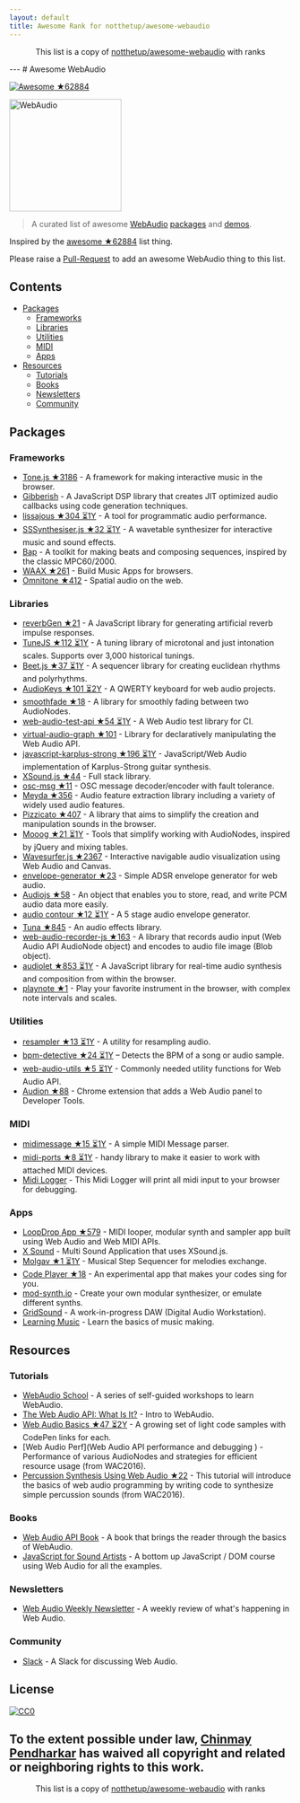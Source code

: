 ```yaml
---
layout: default
title: Awesome Rank for notthetup/awesome-webaudio
---
```


<p align="center">
	This list is a copy of <a href="https://github.com/notthetup/awesome-webaudio">notthetup/awesome-webaudio</a> with ranks
</p>
---
# Awesome WebAudio

[![Awesome](https://cdn.rawgit.com/sindresorhus/awesome/d7305f38d29fed78fa85652e3a63e154dd8e8829/media/badge.svg) ★62884](https://github.com/sindresorhus/awesome)

<img src="https://raw.githubusercontent.com/voodootikigod/logo.js/master/webaudio/webaudio-js.png" width="200px" alt="WebAudio">

> A curated list of awesome [WebAudio](https://developer.mozilla.org/en-US/docs/Web/API/Web_Audio_API) [packages](#packages) and [demos](#demos).

Inspired by the [awesome ★62884](https://github.com/sindresorhus/awesome) list thing.

Please raise a [Pull-Request](https://github.com/notthetup/awesome-webaudio/pulls) to add an awesome WebAudio thing to this list.

## Contents
- [Packages](#packages)
  - [Frameworks](#frameworks)
  - [Libraries](#libraries)
  - [Utilities](#utilities)
  - [MIDI](#midi)
  - [Apps](#apps)
- [Resources](#resources)
  - [Tutorials](#tutorials)
  - [Books](#books)
  - [Newsletters](#newsletters)
  - [Community](#community)

## Packages

### Frameworks
- [Tone.js ★3186](https://github.com/Tonejs/Tone.js) - A framework for making interactive music in the browser.
- [Gibberish](https://github.com/charlieroberts/Gibberish) - A JavaScript DSP library that creates JIT optimized audio callbacks using code generation techniques.
- [lissajous ★304 ⏳1Y](https://github.com/kylestetz/lissajous) -  A tool for programmatic audio performance.
- [SSSynthesiser.js ★32 ⏳1Y](https://github.com/surikov/SSSynthesiser.js) -  A wavetable synthesizer for interactive music and sound effects.
- [Bap](http://bapjs.org/) - A toolkit for making beats and composing sequences, inspired by the classic MPC60/2000.
- [WAAX ★261](https://github.com/hoch/WAAX) - Build Music Apps for browsers.
- [Omnitone ★412](https://github.com/GoogleChrome/omnitone) - Spatial audio on the web.

### Libraries
- [reverbGen ★21](https://github.com/adelespinasse/reverbGen) - A JavaScript library for generating artificial reverb impulse responses.
- [TuneJS ★112 ⏳1Y](https://github.com/abbernie/tune) - A tuning library of microtonal and just intonation scales. Supports over 3,000 historical tunings.
- [Beet.js ★37 ⏳1Y](https://github.com/zya/beet.js) - A sequencer library for creating euclidean rhythms and polyrhythms.
- [AudioKeys ★101 ⏳2Y](https://github.com/kylestetz/AudioKeys) - A QWERTY keyboard for web audio projects.
- [smoothfade ★18](https://github.com/notthetup/smoothfade) - A library for smoothly fading between two AudioNodes.
- [web-audio-test-api ★54 ⏳1Y](https://github.com/mohayonao/web-audio-test-api) - A Web Audio test library for CI.
- [virtual-audio-graph ★101](https://github.com/benji6/virtual-audio-graph) - Library for declaratively manipulating the Web Audio API.
- [javascript-karplus-strong ★196 ⏳1Y](https://github.com/mrahtz/javascript-karplus-strong) - JavaScript/Web Audio implementation of Karplus-Strong guitar synthesis.
- [XSound.js ★44](https://github.com/Korilakkuma/XSound) - Full stack library.
- [osc-msg ★11](https://github.com/mohayonao/osc-msg) - OSC message decoder/encoder with fault tolerance.
- [Meyda ★356](https://github.com/meyda/meyda) - Audio feature extraction library including a variety of widely used audio features.
- [Pizzicato ★407](https://github.com/alemangui/pizzicato) - A library that aims to simplify the creation and manipulation sounds in the browser.
- [Mooog ★21 ⏳1Y](https://github.com/mattlima/mooog) - Tools that simplify working with AudioNodes, inspired by jQuery and mixing tables.
- [Wavesurfer.js ★2367](https://github.com/katspaugh/wavesurfer.js) - Interactive navigable audio visualization using Web Audio and Canvas.
- [envelope-generator ★23](https://github.com/itsjoesullivan/envelope-generator) - Simple ADSR envelope generator for web audio.
- [Audiojs ★58](https://github.com/audiojs/audio) - An object that enables you to store, read, and write PCM audio data more easily.
- [audio contour ★12 ⏳1Y](https://github.com/danigb/audio-contour) - A 5 stage audio envelope generator.
- [Tuna ★845](https://github.com/Theodeus/tuna) - An audio effects library.
- [web-audio-recorder-js ★163](https://github.com/higuma/web-audio-recorder-js) - A library that records audio input (Web Audio API AudioNode object) and encodes to audio file image (Blob object).
- [audiolet ★853 ⏳1Y](https://github.com/oampo/Audiolet) - A JavaScript library for real-time audio synthesis and composition from within the browser.
- [playnote ★1](https://github.com/createbits/playnote) - Play your favorite instrument in the browser, with complex note intervals and scales.

### Utilities
- [resampler ★13 ⏳1Y](https://github.com/notthetup/resampler) - A utility for resampling audio.
- [bpm-detective ★24 ⏳1Y](https://github.com/tornqvist/bpm-detective) – Detects the BPM of a song or audio sample.
- [web-audio-utils ★5 ⏳1Y](https://github.com/mohayonao/web-audio-utils) - Commonly needed utility functions for Web Audio API.
- [Audion ★88](https://github.com/google/audion) - Chrome extension that adds a Web Audio panel to Developer Tools.

### MIDI
- [midimessage ★15 ⏳1Y](https://github.com/notthetup/midimessage) - A simple MIDI Message parser.
- [midi-ports ★8 ⏳1Y](https://github.com/AndrejHronco/midi-ports) -  handy library to make it easier to work with attached MIDI devices.
- [Midi Logger](http://outputchannel.com/midi-logger/) - This Midi Logger will print all midi input to your browser for debugging.

### Apps
- [LoopDrop App ★579](https://github.com/mmckegg/loop-drop-app) - MIDI looper, modular synth and sampler app built using Web Audio and Web MIDI APIs.
- [X Sound](https://korilakkuma.github.io/X-Sound/) - Multi Sound Application that uses XSound.js.
- [Molgav ★1 ⏳1Y](https://github.com/surikov/molgav) - Musical Step Sequencer for melodies exchange.
- [Code Player ★18](https://github.com/jcppman/code-player) - An experimental app that makes your codes sing for you.
- [mod-synth.io](https://github.com/LowwwLtd/mod-synth.io) - Create your own modular synthesizer, or emulate different synths.
- [GridSound](https://gridsound.github.io) - A work-in-progress DAW (Digital Audio Workstation).
- [Learning Music](https://learningmusic.ableton.com/) - Learn the basics of music making.

## Resources

### Tutorials
- [WebAudio School](https://github.com/mmckegg/web-audio-school	) - A series of self-guided workshops to learn WebAudio.
- [The Web Audio API: What Is It?](https://code.tutsplus.com/tutorials/the-web-audio-api-what-is-it--cms-23735) - Intro to WebAudio.
- [Web Audio Basics ★47 ⏳2Y](https://github.com/kylestetz/Web-Audio-Basics) - A growing set of light code samples with CodePen links for each.
- [Web Audio Perf](Web Audio API performance and debugging ) - Performance of various AudioNodes and strategies for efficient resource usage (from WAC2016).
- [Percussion Synthesis Using Web Audio ★22](https://github.com/irritant/WAC-2016-Tutorial) - This tutorial will introduce the basics of web audio programming by writing code to synthesize simple percussion sounds (from WAC2016).

### Books
- [Web Audio API Book](http://chimera.labs.oreilly.com/books/1234000001552/index.html) - A book that brings the reader through the basics of WebAudio.
- [JavaScript for Sound Artists](https://www.crcpress.com/JavaScript-for-Sound-Artists-Learn-to-Code-with-the-Web-Audio-API/Turner-Leonard/p/book/9781138961531) - A bottom up JavaScript / DOM course using Web Audio for all the examples.
### Newsletters
- [Web Audio Weekly Newsletter](http://www.webaudioweekly.com) - A weekly review of what's happening in Web Audio.

### Community
- [Slack](https://web-audio-slackin.herokuapp.com/) - A Slack for discussing Web Audio.

## License

[![CC0](http://mirrors.creativecommons.org/presskit/buttons/88x31/svg/cc-zero.svg)](https://creativecommons.org/publicdomain/zero/1.0/)

To the extent possible under law, [Chinmay Pendharkar](https://chinmay.audio/) has waived all copyright and related or neighboring rights to this work.
---
<p align="center">
	This list is a copy of <a href="https://github.com/notthetup/awesome-webaudio">notthetup/awesome-webaudio</a> with ranks
</p>
